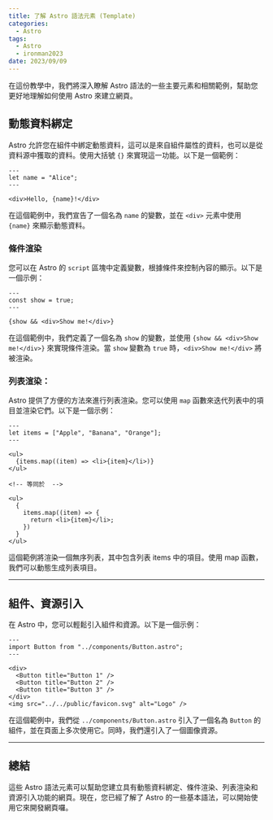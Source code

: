 ```yaml
---
title: 了解 Astro 語法元素 (Template)
categories:
  - Astro
tags:
  - Astro
  - ironman2023
date: 2023/09/09
---
```


在這份教學中，我們將深入瞭解 Astro 語法的一些主要元素和相關範例，幫助您更好地理解如何使用 Astro 來建立網頁。

## 動態資料綁定

Astro 允許您在組件中綁定動態資料，這可以是來自組件屬性的資料，也可以是從資料源中獲取的資料。使用大括號 `{}` 來實現這一功能。以下是一個範例：

```astro
---
let name = "Alice";
---

<div>Hello, {name}!</div>
```

在這個範例中，我們宣告了一個名為 `name` 的變數，並在 `<div>` 元素中使用 `{name}` 來顯示動態資料。

### 條件渲染

您可以在 Astro 的 `script` 區塊中定義變數，根據條件來控制內容的顯示。以下是一個示例：

```astro
---
const show = true;
---

{show && <div>Show me!</div>}
```

在這個範例中，我們定義了一個名為 `show` 的變數，並使用 `{show && <div>Show me!</div>}` 來實現條件渲染。當 `show` 變數為 `true` 時，`<div>Show me!</div>` 將被渲染。

### 列表渲染：

Astro 提供了方便的方法來進行列表渲染。您可以使用 `map` 函數來迭代列表中的項目並渲染它們。以下是一個示例：

```astro
---
let items = ["Apple", "Banana", "Orange"];
---

<ul>
  {items.map((item) => <li>{item}</li>)}
</ul>

<!-- 等同於  -->

<ul>
  {
    items.map((item) => {
      return <li>{item}</li>;
    })
  }
</ul>
```

這個範例將渲染一個無序列表，其中包含列表 items 中的項目。使用 map 函數，我們可以動態生成列表項目。

---

## 組件、資源引入

在 Astro 中，您可以輕鬆引入組件和資源。以下是一個示例：

```astro
---
import Button from "../components/Button.astro";
---

<div>
  <Button title="Button 1" />
  <Button title="Button 2" />
  <Button title="Button 3" />
</div>
<img src="../../public/favicon.svg" alt="Logo" />
```

在這個範例中，我們從 `../components/Button.astro` 引入了一個名為 `Button` 的組件，並在頁面上多次使用它。同時，我們還引入了一個圖像資源。

---

## 總結

這些 Astro 語法元素可以幫助您建立具有動態資料綁定、條件渲染、列表渲染和資源引入功能的網頁。現在，您已經了解了 Astro 的一些基本語法，可以開始使用它來開發網頁囉。
